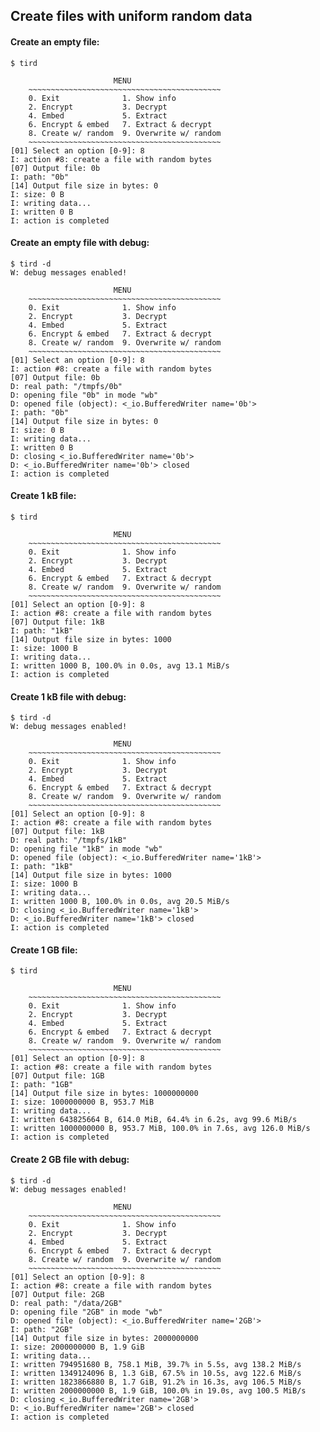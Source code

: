 
## Create files with uniform random data

#### Create an empty file:

```
$ tird

                       MENU
    ~~~~~~~~~~~~~~~~~~~~~~~~~~~~~~~~~~~~~~~~~~~
    0. Exit              1. Show info
    2. Encrypt           3. Decrypt
    4. Embed             5. Extract
    6. Encrypt & embed   7. Extract & decrypt
    8. Create w/ random  9. Overwrite w/ random
    ~~~~~~~~~~~~~~~~~~~~~~~~~~~~~~~~~~~~~~~~~~~
[01] Select an option [0-9]: 8
I: action #8: create a file with random bytes
[07] Output file: 0b   
I: path: "0b"
[14] Output file size in bytes: 0
I: size: 0 B
I: writing data...
I: written 0 B
I: action is completed
```

#### Create an empty file with debug:

```
$ tird -d
W: debug messages enabled!

                       MENU
    ~~~~~~~~~~~~~~~~~~~~~~~~~~~~~~~~~~~~~~~~~~~
    0. Exit              1. Show info
    2. Encrypt           3. Decrypt
    4. Embed             5. Extract
    6. Encrypt & embed   7. Extract & decrypt
    8. Create w/ random  9. Overwrite w/ random
    ~~~~~~~~~~~~~~~~~~~~~~~~~~~~~~~~~~~~~~~~~~~
[01] Select an option [0-9]: 8
I: action #8: create a file with random bytes
[07] Output file: 0b
D: real path: "/tmpfs/0b"
D: opening file "0b" in mode "wb"
D: opened file (object): <_io.BufferedWriter name='0b'>
I: path: "0b"
[14] Output file size in bytes: 0
I: size: 0 B
I: writing data...
I: written 0 B
D: closing <_io.BufferedWriter name='0b'>
D: <_io.BufferedWriter name='0b'> closed
I: action is completed
```

#### Create 1 kB file:

```
$ tird

                       MENU
    ~~~~~~~~~~~~~~~~~~~~~~~~~~~~~~~~~~~~~~~~~~~
    0. Exit              1. Show info
    2. Encrypt           3. Decrypt
    4. Embed             5. Extract
    6. Encrypt & embed   7. Extract & decrypt
    8. Create w/ random  9. Overwrite w/ random
    ~~~~~~~~~~~~~~~~~~~~~~~~~~~~~~~~~~~~~~~~~~~
[01] Select an option [0-9]: 8
I: action #8: create a file with random bytes
[07] Output file: 1kB
I: path: "1kB"
[14] Output file size in bytes: 1000
I: size: 1000 B
I: writing data...
I: written 1000 B, 100.0% in 0.0s, avg 13.1 MiB/s
I: action is completed
```

#### Create 1 kB file with debug:

```
$ tird -d
W: debug messages enabled!

                       MENU
    ~~~~~~~~~~~~~~~~~~~~~~~~~~~~~~~~~~~~~~~~~~~
    0. Exit              1. Show info
    2. Encrypt           3. Decrypt
    4. Embed             5. Extract
    6. Encrypt & embed   7. Extract & decrypt
    8. Create w/ random  9. Overwrite w/ random
    ~~~~~~~~~~~~~~~~~~~~~~~~~~~~~~~~~~~~~~~~~~~
[01] Select an option [0-9]: 8  
I: action #8: create a file with random bytes
[07] Output file: 1kB
D: real path: "/tmpfs/1kB"
D: opening file "1kB" in mode "wb"
D: opened file (object): <_io.BufferedWriter name='1kB'>
I: path: "1kB"
[14] Output file size in bytes: 1000
I: size: 1000 B
I: writing data...
I: written 1000 B, 100.0% in 0.0s, avg 20.5 MiB/s
D: closing <_io.BufferedWriter name='1kB'>
D: <_io.BufferedWriter name='1kB'> closed
I: action is completed
```

#### Create 1 GB file:

```
$ tird

                       MENU
    ~~~~~~~~~~~~~~~~~~~~~~~~~~~~~~~~~~~~~~~~~~~
    0. Exit              1. Show info
    2. Encrypt           3. Decrypt
    4. Embed             5. Extract
    6. Encrypt & embed   7. Extract & decrypt
    8. Create w/ random  9. Overwrite w/ random
    ~~~~~~~~~~~~~~~~~~~~~~~~~~~~~~~~~~~~~~~~~~~
[01] Select an option [0-9]: 8
I: action #8: create a file with random bytes
[07] Output file: 1GB
I: path: "1GB"
[14] Output file size in bytes: 1000000000
I: size: 1000000000 B, 953.7 MiB
I: writing data...
I: written 643825664 B, 614.0 MiB, 64.4% in 6.2s, avg 99.6 MiB/s
I: written 1000000000 B, 953.7 MiB, 100.0% in 7.6s, avg 126.0 MiB/s
I: action is completed
```

#### Create 2 GB file with debug:

```
$ tird -d
W: debug messages enabled!

                       MENU
    ~~~~~~~~~~~~~~~~~~~~~~~~~~~~~~~~~~~~~~~~~~~
    0. Exit              1. Show info
    2. Encrypt           3. Decrypt
    4. Embed             5. Extract
    6. Encrypt & embed   7. Extract & decrypt
    8. Create w/ random  9. Overwrite w/ random
    ~~~~~~~~~~~~~~~~~~~~~~~~~~~~~~~~~~~~~~~~~~~
[01] Select an option [0-9]: 8
I: action #8: create a file with random bytes
[07] Output file: 2GB
D: real path: "/data/2GB"
D: opening file "2GB" in mode "wb"
D: opened file (object): <_io.BufferedWriter name='2GB'>
I: path: "2GB"
[14] Output file size in bytes: 2000000000
I: size: 2000000000 B, 1.9 GiB
I: writing data...
I: written 794951680 B, 758.1 MiB, 39.7% in 5.5s, avg 138.2 MiB/s
I: written 1349124096 B, 1.3 GiB, 67.5% in 10.5s, avg 122.6 MiB/s
I: written 1823866880 B, 1.7 GiB, 91.2% in 16.3s, avg 106.5 MiB/s
I: written 2000000000 B, 1.9 GiB, 100.0% in 19.0s, avg 100.5 MiB/s
D: closing <_io.BufferedWriter name='2GB'>
D: <_io.BufferedWriter name='2GB'> closed
I: action is completed
```

